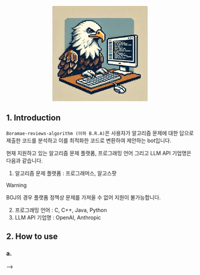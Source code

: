<p align="center">
  <a href="https://github.com/SukJinKim/Boramae-reviews-algorithm/tree/main"> 
    <img src="/img/Boramae-reviews-algorithm-logo.webp" width="256" height="256"/>
  </a>
</p>  

## 1. Introduction


`Boramae-reviews-algorithm (이하 B.R.A)`은 사용자가 알고리즘 문제에 대한 답으로 제출한 코드를 분석하고 이를 최적화한 코드로 변환하여 제안하는 bot입니다.


현재 지원하고 있는 알고리즘 문제 플랫폼, 프로그래밍 언어 그리고 LLM API 기업명은 다음과 같습니다.

1. 알고리즘 문제 플랫폼 : 프로그래머스, 알고스팟
> [!WARNING]
> BOJ의 경우 플랫폼 정책상 문제를 가져올 수 없어 지원이 불가능합니다.
2. 프로그래밍 언어 : C, C++, Java, Python
3. LLM API 기업명 : OpenAI, Anthropic



## 2. How to use

### a. 

<!-- 1. Boramae-reviews-algorithm bot을 실행하고 싶은 repo 홈페이지 이동
2. 상단의 `Settings` 클릭
3. `Security > Secrets and variables` 아래 `Actions` 클릭
4. Change to `Variables` tab, create `API_KEY` with the value of your api key 
(For Github Action integration, set it in secrets)
   
   <!-- TODO 캡쳐화면 넣기 -->


<!-- ## Usages
1. create `.github/workflows/code_review.yml` as below

```yml
name: Code Review

permissions:
  contents: read
  pull-requests: write

on:
  pull_request:
    types: [opened, synchronize]
    paths:
      - "**.c"
      - "**.cpp"
      - "**.java"
      - "**.py"

jobs:
  code-review:
    runs-on: ubuntu-latest
    steps:
      - name: check out repository
        uses: actions/checkout@v4

      - name: 🦅 Boramae reviews algorithm
        uses: SukJinKim/Boramae-reviews-algorithm@main
        with:
          github_token: ${{ secrets.GITHUB_TOKEN }}
          # "OPENAI", "ANTHROPIC" 둘 중 하나 선택
          model_company: "ANTHROPIC"
          api_key: ${{ secrets.API_KEY }}
          # Few shot learning 적용을 원한다면 아래 주석 해제
          # few_shot_learning: "true"
```
   2. branch 생성하여 코테에 제출한 코드를 PR로 보내기
    (이때, 반드시 commit message에 문제 URL가 담겨 있어야 합니다.)
    - 예시 : https://github.com/SukJinKim/Boramae-reviews-algorithm-test/pull/5
TODO 캡쳐화면 넣기 --> -->
